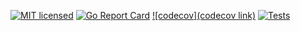 [![MIT licensed](https://img.shields.io/badge/license-MIT-blue.svg)](./LICENSE)
[![Go Report Card](https://goreportcard.com/badge/github.com/andrew-field/REPONAME)](https://goreportcard.com/report/github.com/andrew-field/REPONAME)
[![codecov](codecov link)](https://codecov.io/gh/andrew-field/REPONAME)
[![Tests](https://github.com/andrew-field/REPONAME/actions/workflows/build-test.yml/badge.svg)](https://github.com/andrew-field/REPONAME/actions/workflows/build-test.yml)
